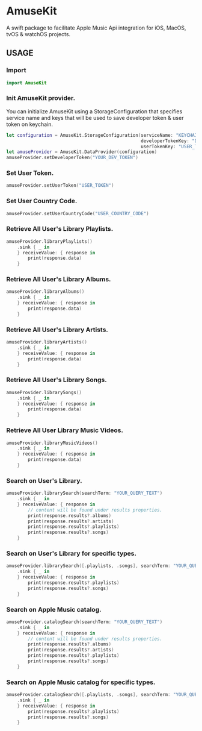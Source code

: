 # AmuseKit
A swift package to facilitate Apple Music Api integration for iOS, MacOS, tvOS & watchOS projects.

## USAGE

### Import
```swift
import AmuseKit
```

### Init AmuseKit provider.

You can initialize AmuseKit using a StorageConfiguration that specifies service name and keys that will be used to save developer token & user token on keychain.

```swift
let configuration = AmuseKit.StorageConfiguration(serviceName: "KEYCHAIN_SERVICE_NAME",
                                                  developerTokenKey: "DEV_TOKEN_KEYCHAIN_KEY",
                                                  userTokenKey: "USER_TOKEN_KEYCHAIN_KEY")
let amuseProvider = AmuseKit.DataProvider(configuration)
amuseProvider.setDeveloperToken("YOUR_DEV_TOKEN")
```

### Set User Token.

```swift
amuseProvider.setUserToken("USER_TOKEN")
```

### Set User Country Code.

```swift
amuseProvider.setUserCountryCode("USER_COUNTRY_CODE")
```


### Retrieve All User's Library Playlists.

```swift
amuseProvider.libraryPlaylists()
    .sink { _ in
    } receiveValue: { response in
        print(response.data)
    }
```

### Retrieve All User's Library Albums.

```swift
amuseProvider.libraryAlbums()
    .sink { _ in
    } receiveValue: { response in
        print(response.data)
    }
```

### Retrieve All User's Library Artists.

```swift
amuseProvider.libraryArtists()
    .sink { _ in
    } receiveValue: { response in
        print(response.data)
    }
```

### Retrieve All User's Library Songs.

```swift
amuseProvider.librarySongs()
    .sink { _ in
    } receiveValue: { response in
        print(response.data)
    }
```

### Retrieve All User Library Music Videos.

```swift
amuseProvider.libraryMusicVideos()
    .sink { _ in
    } receiveValue: { response in
        print(response.data)
    }
```

### Search on User's Library.

```swift
amuseProvider.librarySearch(searchTerm: "YOUR_QUERY_TEXT")
    .sink { _ in
    } receiveValue: { response in
        // content will be found under results properties.
        print(response.results?.albums)
        print(response.results?.artists)
        print(response.results?.playlists)
        print(response.results?.songs)
    }
```

### Search on User's Library for specific types.

```swift
amuseProvider.librarySearch([.playlists, .songs], searchTerm: "YOUR_QUERY_TEXT")
    .sink { _ in
    } receiveValue: { response in
        print(response.results?.playlists)
        print(response.results?.songs)
    }
```

### Search on Apple Music catalog.

```swift
amuseProvider.catalogSearch(searchTerm: "YOUR_QUERY_TEXT")
    .sink { _ in
    } receiveValue: { response in
        // content will be found under results properties.
        print(response.results?.albums)
        print(response.results?.artists)
        print(response.results?.playlists)
        print(response.results?.songs)
    }
```

### Search on Apple Music catalog for specific types.

```swift
amuseProvider.catalogSearch([.playlists, .songs], searchTerm: "YOUR_QUERY_TEXT")
    .sink { _ in
    } receiveValue: { response in
        print(response.results?.playlists)
        print(response.results?.songs)
    }
```


